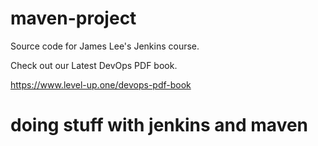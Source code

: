 # maven-project
Source code for James Lee's Jenkins course.

Check out our Latest DevOps PDF book.

https://www.level-up.one/devops-pdf-book
# doing stuff with jenkins and maven